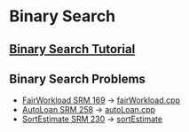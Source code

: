 # Binary Search

## [Binary Search Tutorial](https://www.topcoder.com/community/competitive-programming/tutorials/binary-search/)

## Binary Search Problems
* [FairWorkload SRM 169](https://community.topcoder.com/stat?c=problem_statement&pm=1901&rd=4650) -> [fairWorkload.cpp](https://github.com/sanjeetboora/CppCompetitive/blob/master/CodeLibrary/BinarySearch/fairWorkload.cpp)
* [AutoLoan SRM 258](https://community.topcoder.com/stat?c=problem_statement&pm=3970&rd=7993) -> [autoLoan.cpp](https://github.com/sanjeetboora/CppCompetitive/blob/master/CodeLibrary/BinarySearch/autoLoan.cpp)
* [SortEstimate SRM 230](https://community.topcoder.com/stat?c=problem_statement&pm=3561&rd=6519) -> [sortEstimate](https://github.com/sanjeetboora/CppCompetitive/blob/master/CodeLibrary/BinarySearch/sortEstimate.cpp)
